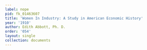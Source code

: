 ```yaml
---
label: nope
pid: fk_01463607
title: 'Women In Industry: A Study in American Economic History'
year: '1910'
author: Edith Abbott, Ph. D.
order: '054'
layout: single
collection: documents
---
```


